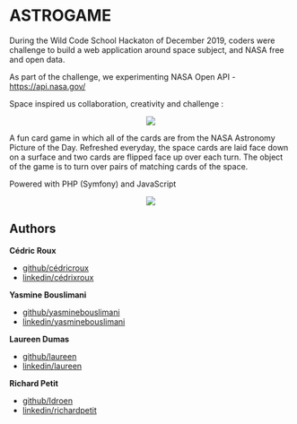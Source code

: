# ASTROGAME

During the Wild Code School Hackaton of December 2019, coders were challenge to build a web application around space subject, and NASA free and open data.

As part of the challenge, we experimenting NASA Open API - https://api.nasa.gov/


Space inspired us collaboration, creativity and challenge :




<p align="center"><img style="text-align: center;" src="https://i.goopics.net/avDYA.png"></p>


A fun card game in which all of the cards are from the NASA Astronomy Picture of the Day.
Refreshed everyday, the space cards are laid face down on a surface and two cards are flipped face up over each turn.
The object of the game is to turn over pairs of matching cards of the space.

Powered with PHP (Symfony) and JavaScript

<p align="center"><img style="text-align: center;" src="https://i.goopics.net/9jEd1.png?raw=true"></p>

## Authors

 **Cédric Roux**

 - [github/cédricroux](https://github.com/cedricrouxcedric)
 - [linkedin/cédrixroux](https://www.linkedin.com/in/c%C3%A9dric-roux/)
 
  **Yasmine Bouslimani**
 
  - [github/yasminebouslimani](https://github.com/Yayaboubou)
  - [linkedin/yasminebouslimani](https://www.linkedin.com/in/yasmine-bouslimani/)
  
   **Laureen Dumas**
  
   - [github/laureen](https://github.com/Laureenrinadumas)
   - [linkedin/laureen](https://www.linkedin.com/in/laureen-dumas/?originalSubdomain=fr)
    
  **Richard Petit**
 
  - [github/Idroen](https://github.com/Idroen)
  - [linkedin/richardpetit](https://www.linkedin.com/in/richard-petit/)
